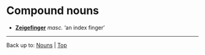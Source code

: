 # Compound nouns

- **[Zeigefinger](z/ze/Zeigefinger.md)** *masc.* ‘an index finger’

----

Back up to: [Nouns](index.md) | [Top](../index.md)
